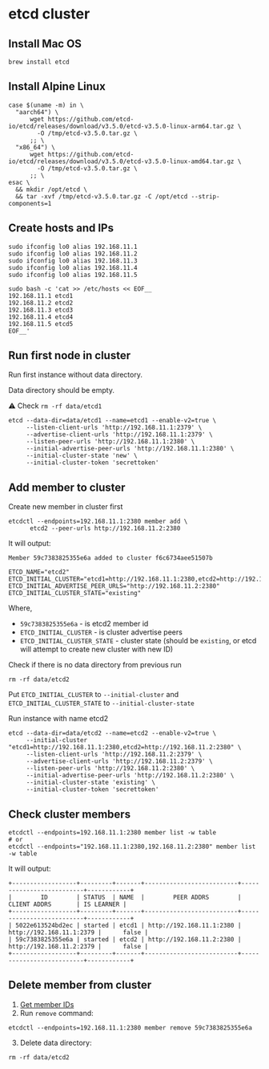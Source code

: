 # etcd cluster

## Install Mac OS

```shell
brew install etcd
```

## Install Alpine Linux

```shell
case $(uname -m) in \
  "aarch64") \
      wget https://github.com/etcd-io/etcd/releases/download/v3.5.0/etcd-v3.5.0-linux-arm64.tar.gz \
        -O /tmp/etcd-v3.5.0.tar.gz \
      ;; \
  "x86_64") \
      wget https://github.com/etcd-io/etcd/releases/download/v3.5.0/etcd-v3.5.0-linux-amd64.tar.gz \
        -O /tmp/etcd-v3.5.0.tar.gz \
      ;; \
esac \
  && mkdir /opt/etcd \
  && tar -xvf /tmp/etcd-v3.5.0.tar.gz -C /opt/etcd --strip-components=1
```

## Create hosts and IPs

```shell
sudo ifconfig lo0 alias 192.168.11.1
sudo ifconfig lo0 alias 192.168.11.2
sudo ifconfig lo0 alias 192.168.11.3
sudo ifconfig lo0 alias 192.168.11.4
sudo ifconfig lo0 alias 192.168.11.5
```

```shell
sudo bash -c 'cat >> /etc/hosts << EOF__
192.168.11.1 etcd1
192.168.11.2 etcd2
192.168.11.3 etcd3
192.168.11.4 etcd4
192.168.11.5 etcd5
EOF__'
```

## Run first node in cluster

Run first instance without data directory.

Data directory should be empty.

⚠️ Check `rm -rf data/etcd1`

```shell
etcd --data-dir=data/etcd1 --name=etcd1 --enable-v2=true \
     --listen-client-urls 'http://192.168.11.1:2379' \
     --advertise-client-urls 'http://192.168.11.1:2379' \
     --listen-peer-urls 'http://192.168.11.1:2380' \
     --initial-advertise-peer-urls 'http://192.168.11.1:2380' \
     --initial-cluster-state 'new' \
     --initial-cluster-token 'secrettoken'
```

## Add member to cluster

Create new member in cluster first

```shell
etcdctl --endpoints=192.168.11.1:2380 member add \
      etcd2 --peer-urls http://192.168.11.2:2380
```

It will output:

```shell
Member 59c7383825355e6a added to cluster f6c6734aee51507b

ETCD_NAME="etcd2"
ETCD_INITIAL_CLUSTER="etcd1=http://192.168.11.1:2380,etcd2=http://192.168.11.2:2380"
ETCD_INITIAL_ADVERTISE_PEER_URLS="http://192.168.11.2:2380"
ETCD_INITIAL_CLUSTER_STATE="existing"
```

Where,

- `59c7383825355e6a` - is etcd2 member id
- `ETCD_INITIAL_CLUSTER` - is cluster advertise peers
- `ETCD_INITIAL_CLUSTER_STATE` - cluster state (should be `existing`, or etcd will attempt to create new cluster with new ID)

Check if there is no data directory from previous run

```shell
rm -rf data/etcd2
```

Put `ETCD_INITIAL_CLUSTER` to `--initial-cluster` and `ETCD_INITIAL_CLUSTER_STATE` to `--initial-cluster-state`

Run instance with name etcd2

```shell
etcd --data-dir=data/etcd2 --name=etcd2 --enable-v2=true \
     --initial-cluster "etcd1=http://192.168.11.1:2380,etcd2=http://192.168.11.2:2380" \
     --listen-client-urls 'http://192.168.11.2:2379' \
     --advertise-client-urls 'http://192.168.11.2:2379' \
     --listen-peer-urls 'http://192.168.11.2:2380' \
     --initial-advertise-peer-urls 'http://192.168.11.2:2380' \
     --initial-cluster-state 'existing' \
     --initial-cluster-token 'secrettoken'
```

## Check cluster members

```shell
etcdctl --endpoints=192.168.11.1:2380 member list -w table
# or
etcdctl --endpoints="192.168.11.1:2380,192.168.11.2:2380" member list -w table
```

It will output:

```
+------------------+---------+-------+--------------------------+--------------------------+------------+
|        ID        | STATUS  | NAME  |        PEER ADDRS        |       CLIENT ADDRS       | IS LEARNER |
+------------------+---------+-------+--------------------------+--------------------------+------------+
| 5022e613524bd2ec | started | etcd1 | http://192.168.11.1:2380 | http://192.168.11.1:2379 |      false |
| 59c7383825355e6a | started | etcd2 | http://192.168.11.2:2380 | http://192.168.11.2:2379 |      false |
+------------------+---------+-------+--------------------------+--------------------------+------------+
```

## Delete member from cluster

1. [Get member IDs](#check-cluster-members)
2. Run `remove` command:

```shell
etcdctl --endpoints=192.168.11.1:2380 member remove 59c7383825355e6a
```

3. Delete data directory:

```shell
rm -rf data/etcd2
```
